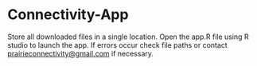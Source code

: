 # Connectivity-App

Store all downloaded files in a single location. 
Open the app.R file using R studio to launch the app. 
If errors occur check file paths or contact prairieconnectivity@gmail.com if necessary. 
